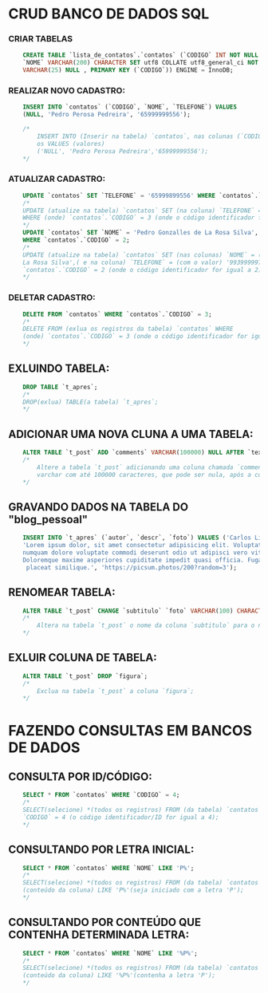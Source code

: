 # CRUD BANCO DE DADOS SQL
### CRIAR TABELAS
```SQL
    CREATE TABLE `lista_de_contatos`.`contatos` (`CODIGO` INT NOT NULL AUTO_INCREMENT,
    `NOME` VARCHAR(200) CHARACTER SET utf8 COLLATE utf8_general_ci NOT NULL , `TELEFONE`
    VARCHAR(25) NULL , PRIMARY KEY (`CODIGO`)) ENGINE = InnoDB;
```

### REALIZAR NOVO CADASTRO:
```SQL
    INSERT INTO `contatos` (`CODIGO`, `NOME`, `TELEFONE`) VALUES
    (NULL, 'Pedro Perosa Pedreira', '65999999556');

    /*
        INSERT INTO (Inserir na tabela) `contatos`, nas colunas (`CODIGO`, `NOME`,`TELEFONE`)
        os VALUES (valores)
        ('NULL', 'Pedro Perosa Pedreira','65999999556');     
    */
```

### ATUALIZAR CADASTRO:
```SQL
    UPDATE `contatos` SET `TELEFONE` = '65999899556' WHERE `contatos`.`CODIGO` = 3;
    /*
    UPDATE (atualize na tabela) `contatos` SET (na coluna) `TELEFONE` = (com o valor) '65999899556'
    WHERE (onde) `contatos`.`CODIGO` = 3 (onde o código identificador for igual a 3);
    */
    UPDATE `contatos` SET `NOME` = 'Pedro Gonzalles de La Rosa Silva', `TELEFONE` = '99399999788'
    WHERE `contatos`.`CODIGO` = 2;
    /*
    UPDATE (atualize na tabela) `contatos` SET (nas colunas) `NOME` = (com o valor) 'Pedro Gonzalles de
    La Rosa Silva',( e na coluna) `TELEFONE` = (com o valor) '99399999788',  WHERE (onde) 
    `contatos`.`CODIGO` = 2 (onde o código identificador for igual a 2);
    */
```

### DELETAR CADASTRO:
```SQL
    DELETE FROM `contatos` WHERE `contatos`.`CODIGO` = 3;
    /*
    DELETE FROM (exlua os registros da tabela) `contatos` WHERE
    (onde) `contatos`.`CODIGO` = 3 (onde o código identificador for igual a 2);
    */
```

## EXLUINDO TABELA:
```SQL
    DROP TABLE `t_apres`;
    /*
    DROP(exlua) TABLE(a tabela) `t_apres`;
    */
```

## ADICIONAR UMA NOVA CLUNA A UMA TABELA:
```SQL
    ALTER TABLE `t_post` ADD `comments` VARCHAR(100000) NULL AFTER `texto`;
    /*
        Altere a tabela `t_post` adicionando uma coluna chamada `comments`, do tipo
        varchar com até 100000 caracteres, que pode ser nula, após a coluna `texto`;
    */
```

## GRAVANDO DADOS NA TABELA DO "blog_pessoal"
```sql
    INSERT INTO `t_apres` (`autor`, `descr`, `foto`) VALUES ('Carlos Lima', 
    'Lorem ipsum dolor, sit amet consectetur adipisicing elit. Voluptates 
    numquam dolore voluptate commodi deserunt odio ut adipisci vero vitae. 
    Doloremque maxime asperiores cupiditate impedit quasi officia. Fuga nihil
     placeat similique.', 'https://picsum.photos/200?random=3');
```

## RENOMEAR TABELA:
```SQL
    ALTER TABLE `t_post` CHANGE `subtitulo` `foto` VARCHAR(100) CHARACTER SET utf8 COLLATE utf8_general_ci NOT NULL;
    /*
        Altera na tabela `t_post` o nome da coluna `subtitulo` para o nome `foto`;
    */
```

## EXLUIR COLUNA DE TABELA:
```SQL
    ALTER TABLE `t_post` DROP `figura`;
    /*
        Exclua na tabela `t_post` a coluna `figura`;
    */
```

# FAZENDO CONSULTAS EM BANCOS DE DADOS
## CONSULTA POR ID/CÓDIGO:
```SQL
    SELECT * FROM `contatos` WHERE `CODIGO` = 4;
    /*
    SELECT(selecione) *(todos os registros) FROM (da tabela) `contatos` WHERE(onde)
    `CODIGO` = 4 (o código identificador/ID for igual a 4);
    */
```
## CONSULTANDO POR LETRA INICIAL:
```SQL
    SELECT * FROM `contatos` WHERE `NOME` LIKE 'P%';
    /*
    SELECT(selecione) *(todos os registros) FROM (da tabela) `contatos` WHERE(onde) `NOME`
    (conteúdo da coluna) LIKE 'P%'(seja iniciado com a letra 'P');
    */
```
## CONSULTANDO POR CONTEÚDO QUE CONTENHA DETERMINADA LETRA:
```SQL
    SELECT * FROM `contatos` WHERE `NOME` LIKE '%P%';
    /*
    SELECT(selecione) *(todos os registros) FROM (da tabela) `contatos` WHERE(onde) `NOME`
    (conteúdo da coluna) LIKE '%P%'(contenha a letra 'P');
    */
```
